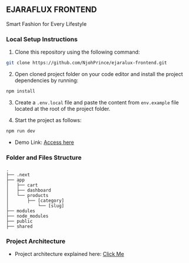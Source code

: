 ## EJARAFLUX FRONTEND

Smart Fashion for Every Lifestyle

### Local Setup Instructions

1. Clone this repository using the following command:

```bash
git clone https://github.com/NjohPrince/ejaralux-frontend.git
```

2. Open cloned project folder on your code editor and install the project dependencies by running:

```bash
npm install
```

3. Create a `.env.local` file and paste the content from `env.example` file located at the root of the project folder.

4. Start the project as follows:

```bash
npm run dev
```

- Demo Link: [Access here](https://ejaralux.vercel.app)

### Folder and Files Structure

    .
    ├── .next
    ├── app
    │   ├── cart
    │   ├── dashboard
    │   └── products
    │       ├── [category]
    │           └── [slug]
    ├── modules
    ├── node_modules
    ├── public
    ├── shared

### Project Architecture

- Project architecture explained here: [Click Me](https://github.com/NjohPrince/ejaralux-frontend/blob/main/ARCHITECTURE.md)